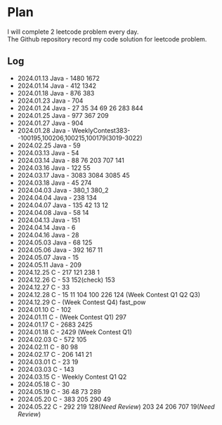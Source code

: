 # Plan
I will complete 2 leetcode problem every day.  
The Github repository record my code solution for leetcode problem.

## Log
- 2024.01.13 Java - 1480 1672
- 2024.01.14 Java - 412 1342
- 2024.01.18 Java - 876 383
- 2024.01.23 Java - 704
- 2024.01.24 Java - 27 35 34 69 26 283 844
- 2024.01.25 Java - 977 367 209                     
- 2024.01.27 Java - 904
- 2024.01.28 Java - WeeklyContest383--100195,100206,100215,100179(3019-3022)
- 2024.02.25 Java - 59
- 2024.03.13 Java - 54 
- 2024.03.14 Java - 88 76 203 707 141 
- 2024.03.16 Java - 122 55
- 2024.03.17 Java - 3083 3084 3085 45
- 2024.03.18 Java - 45 274
- 2024.04.03 Java - 380_1 380_2
- 2024.04.04 Java - 238 134
- 2024.04.07 Java - 135 42 13 12
- 2024.04.08 Java - 58 14 
- 2024.04.13 Java - 151
- 2024.04.14 Java - 6
- 2024.04.16 Java - 28
- 2024.05.03 Java - 68 125
- 2024.05.06 Java - 392 167 11
- 2024.05.07 Java - 15
- 2024.05.11 Java - 209
- 2024.12.25 C - 217 121 238 1
- 2024.12.26 C - 53 152(check) 153
- 2024.12.27 C - 33
- 2024.12.28 C - 15 11 104 100 226 124 (Week Contest Q1 Q2 Q3)
- 2024.12.29 C - (Week Contest Q4) fast_pow
- 2024.01.10 C - 102 
- 2024.01.11 C - (Week Contest Q1) 297
- 2024.01.17 C - 2683 2425
- 2024.01.18 C - 2429 (Week Contest Q1)
- 2024.02.03 C - 572 105
- 2024.02.11 C - 80 98
- 2024.02.17 C - 206 141 21
- 2024.03.01 C - 23 19
- 2024.03.03 C - 143
- 2024.03.15 C - Weekly Contest Q1 Q2
- 2024.05.18 C - 30
- 2024.05.19 C - 36 48 73 289
- 2024.05.20 C - 383 205 290 49
- 2024.05.22 C - 292 219 128(*Need Review*) 203 24 206 707 19(*Need Review*)